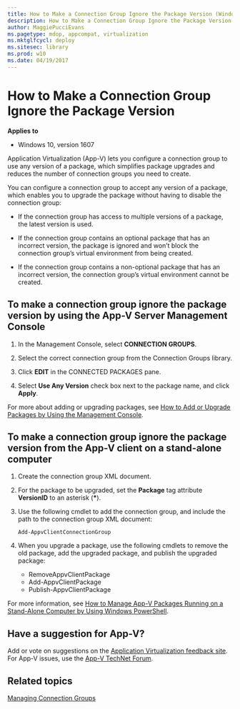 ```yaml
---
title: How to Make a Connection Group Ignore the Package Version (Windows 10)
description: How to Make a Connection Group Ignore the Package Version
author: MaggiePucciEvans
ms.pagetype: mdop, appcompat, virtualization
ms.mktglfcycl: deploy
ms.sitesec: library
ms.prod: w10
ms.date: 04/19/2017
---
```



# How to Make a Connection Group Ignore the Package Version

**Applies to**
-   Windows 10, version 1607

Application Virtualization (App-V) lets you configure a connection group to use any version of a package, which simplifies package upgrades and reduces the number of connection groups you need to create.

You can configure a connection group to accept any version of a package, which enables you to upgrade the package without having to disable the connection group:

- If the connection group has access to multiple versions of a package, the latest version is used.

- If the connection group contains an optional package that has an incorrect version, the package is ignored and won’t block the connection group’s virtual environment from being created.

- If the connection group contains a non-optional package that has an incorrect version, the connection group’s virtual environment cannot be created.

## To make a connection group ignore the package version by using the App-V Server Management Console

1. In the Management Console, select **CONNECTION GROUPS**.

2. Select the correct connection group from the Connection Groups library.

3. Click **EDIT** in the CONNECTED PACKAGES pane.

4. Select **Use Any Version** check box next to the package name, and click **Apply**.

For more about adding or upgrading packages, see [How to Add or Upgrade Packages by Using the Management Console](appv-add-or-upgrade-packages-with-the-management-console.md).

##  To make a connection group ignore the package version from the App-V client on a stand-alone computer

1. Create the connection group XML document.

2. For the package to be upgraded, set the **Package** tag attribute **VersionID** to an asterisk (<strong>*</strong>).

3. Use the following cmdlet to add the connection group, and include the path to the connection group XML document:

    `Add-AppvClientConnectionGroup`
    
4. When you upgrade a package, use the following cmdlets to remove the old package, add the upgraded package, and publish the upgraded package:

    - RemoveAppvClientPackage
    - Add-AppvClientPackage
    - Publish-AppvClientPackage

For more information, see [How to Manage App-V Packages Running on a Stand-Alone Computer by Using Windows PowerShell](appv-manage-appv-packages-running-on-a-stand-alone-computer-with-powershell.md).

## Have a suggestion for App-V?

Add or vote on suggestions on the [Application Virtualization feedback site](https://appv.uservoice.com/forums/280448-microsoft-application-virtualization).<br>For App-V issues, use the [App-V TechNet Forum](https://social.technet.microsoft.com/Forums/en-US/home?forum=mdopappv).

## Related topics

[Managing Connection Groups](appv-managing-connection-groups.md)
